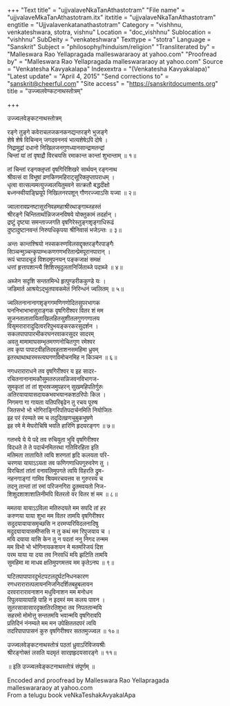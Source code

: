 +++
"Text title" = "ujjvalaveNkaTanAthastotram"
"File name" = "ujjvalaveMkaTanAthastotram.itx"
itxtitle = "ujjvalaveNkaTanAthastotram"
engtitle = "Ujjvalavenkatanathastotram"
Category = "vishhnu, venkateshwara, stotra, vishnu"
Location = "doc_vishhnu"
Sublocation = "vishhnu"
SubDeity = "venkateshwara"
Texttype = "stotra"
Language = "Sanskrit"
Subject = "philosophy/hinduism/religion"
"Transliterated by" = "Malleswara Rao Yellapragada malleswararaoy at yahoo.com"
"Proofread by" = "Malleswara Rao Yellapragada malleswararaoy at yahoo.com"
Source = "Venkatesha Kavyakalapa"
Indexextra = "(Venkatesha Kavyakalapa)"
"Latest update" = "April 4, 2015"
"Send corrections to" = "sanskrit@cheerful.com"
"Site access" = "https://sanskritdocuments.org"
title = "उज्ज्वलवेण्कटनाथस्तोत्रम्"

+++
  
 उज्ज्वलवेङ्कटनाथस्तोत्रम्   
  
रङ्गे तुङ्गे कवेराचलजकनकनद्यन्तरङ्गे भुजङ्गे  
शेषे शेषे विचिन्वन् जगदवननयं भात्यशेषेऽपि दोषे ।  
निद्रामुद्रां दधानो निखिलजनगुणध्यानसान्द्रामतन्द्रां  
चिन्तां यां तां वृषाद्रौ विरचयसि रमाकान्त कान्तां शुभान्ताम् ॥ १॥  
  
तां चिन्तां रङ्गक्लृप्तां वृषगिरिशिखरे सार्थयन् रङ्गनाथ  
श्रीवत्सं वा विभूषां व्रणकिणमहिराट्सूरिक्लृप्तापराधम् ।  
धृत्वा वात्सल्यमत्युज्ज्वलयितुमवने सत्क्रतौ बद्धदीक्षो  
बध्नन्स्वीयाङ्घ्रियूपे निखिलनरपशून् गौणरज्ज्वाऽसि यज्वा ॥ २॥  
  
ज्वालारावप्रनष्टासुरनिवहमहाश्रीरथाङ्गाब्जहस्तं  
श्रीरङ्गे चिन्तितार्थान्निजजनविषये योक्तुकामं तदर्हान् ।  
द्रष्टुं दृष्ट्या समन्ताज्जगति वृषगिरेस्तुङ्गशृङ्गाधिरूढं  
दुष्टादुष्टानवन्तं निरुपधिकृपया श्रीनिवासं भजेऽन्तः ॥ ३॥  
  
अन्तः कान्तश्श्रियो नस्सकरुणविलसद्दृक्तरङ्गैरपाङ्गैः  
सिञ्चन्मुञ्चन्कृपाम्भःकणगणभरितान्प्रेमपूरानपारान् ।  
रूपं चापादचूडं विशदमुपनयन् पङ्कजाक्षं समक्षं  
धत्तां हृत्तापशान्त्यै शिशिरमृदुलतानिर्जिताब्जे पदाब्जे ॥ ४॥  
  
अब्जेन सदृशि सन्ततमिन्धे हृत्पुण्डरीककुण्डे यः ।  
जडिमार्त आश्रयेऽद्भुतपावकमेतं निरिन्धनं ज्वलितम् ॥ ५॥  
  
ज्वलितनानानागशृङ्गगमणिगणोदितसुपरभागक  
घननिभाभाभासुराङ्गक वृषगिरीश्वर वितर शं मम  
सुजनतातातायिताखिलहितसुशीतलगुणगणालय  
विसृमरारारादुदित्वररिपुभयङ्करकरसुदर्शन ।  
सकलपापापारभीकरघनरवाकरसुदर सादरम्  
अवतु मामामाघसम्भृतमगणनोचितगुण रमेश्वर  
तव कृपा पापाटवीहतिदवहुताशनसमहिमा ध्रुवम्  
इतरथाथाथारमस्त्यघगणविमोचनमिह न किञ्चन ॥ ६॥  
  
नगधराराराधने तव वृषगिरीश्वर य इह सादर-  
रचितनानानामकौसुमतरुलसन्निजवनविभागज-  
सुमकृतां तां तां शुभस्रजमुपहरन् सुखमहिपतिर्गुरुः  
अतिरयायायासदायकभवभयानकशठरिपोः किल ।  
निगमगा गा गायता यतिपरिबृढेन तु रचय पूरुष  
जितसभो भो भोगिराङ्गिरिपतिपदार्चनमिति नियोजितः  
इह परं रंरम्यते स्म च तदुदितव्रणचुबुकभूषणे  
इह रमे मे मेघरोचिषि भवति हारिणि हृदयरङ्गग ॥ ७॥  
  
गतभये ये ये पदे तव रुचियुता भुवि वृषगिरीश्वर  
विदधते ते ते पदार्चनमितरथा गतिविरहिता इति  
मतिमता तातायिते त्वयि शरणतां हृदि कलयता परि-  
चरणया यायाऽऽयता तव फणिगणाधिपगुरुवरेण तु ।  
विरचितां तांतां वनावलिमुपगते त्वयि विहरति द्रुम-  
नहनगाङ्गां गामिव श्रियमरचयत्तव स गुरुरस्य च  
तदनु तान्तां तां रमां परिजनगिरा द्रुतमवयतो निज-  
शिशुदशाशाशालिनीमपि वितरतो वर वितर शं मम ॥ ८॥  
  
ममतया यायाऽऽविला मतिरुदयते मम सपदि तां हर  
करुणया याया शुभा मम वितर तामयि वृषगिरीश्वर  
सदुदयायायासमृच्छसि न दरमप्यरिविदलनादिषु  
मदुदयायायासमीप्ससि न तु कथं मम रिपुजयाय च ।  
मयि दयाया यासि केन तु न पदतां ननु निगद तन्मम  
मम विभो भो भोगिनायकशयन मे मतमरिजयं दिश  
परम याया या दया तव निरवधिं मयि झटिति तामयि  
सुमहिमा मा माधव क्षतिमुपगमत्तव मम कृतेऽनघ ॥ ९॥  
  
घटितपापापारदुर्भटपटलदुर्घटनिधनकारण  
रणधरारारात्पलायननिजनिदर्शितबहुबलायन  
दरवरारारावनाशन मधुविनाशन मम मनोधन  
रिपुलयायायाहि पाहि न इदमरं मम कलय पावन ।  
सुतरसासासारदृक्ततिरतिशुभा तव निपततान्मयि  
सहरमो मोमोत्तु सन्ततमयि भवान्मयि वृषगिरावपि  
प्रतिदिनं नंनम्यते मम मन उपेक्षिततदपरं त्वयि  
तदरिपापापासनं कुरु वृषगिरीश्वर सततमुज्ज्वल ॥ १०॥  
  
उज्ज्वलवेङ्कटनाथस्तोत्रं पठतां ध्रुवाऽरिविजयश्रीः  
श्रीरङ्गोक्तं लसति यदमृतं सारज्ञहृदयसारङ्गे ॥ ११॥  
  
॥ इति उज्ज्वलवेङ्कटनाथस्तोत्रं संपूर्णम् ॥  
  
  
Encoded and proofread by Malleswara Rao Yellapragada  
malleswararaoy at yahoo.com  
From a telugu book veNkaTeshakAvyakalApa  
  
  

